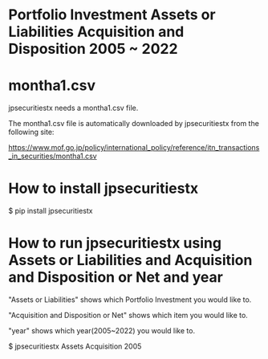 # Portfolio Investment Assets or Liabilities Acquisition and Disposition 2005 ~ 2022

# montha1.csv

jpsecuritiestx needs a montha1.csv file.

The montha1.csv file is automatically downloaded by jpsecuritiestx from the following site:

https://www.mof.go.jp/policy/international_policy/reference/itn_transactions_in_securities/montha1.csv


# How to install jpsecuritiestx

$ pip install jpsecuritiestx

# How to run jpsecuritiestx using Assets or Liabilities and Acquisition and Disposition or Net and year

"Assets or Liabilities" shows which Portfolio Investment you would like to.

"Acquisition and Disposition or Net" shows which item you would like to.

"year" shows which year(2005~2022) you would like to.

$ jpsecuritiestx Assets Acquisition 2005
